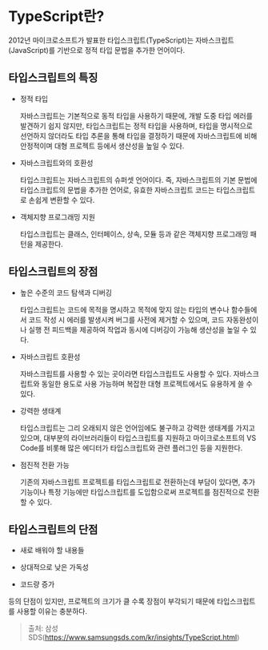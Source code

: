 # TypeScript란?

2012년 마이크로소프트가 발표한 타입스크립트(TypeScript)는 자바스크립트(JavaScript)를 기반으로 정적 타입 문법을 추가한 언어이다.

## 타입스크립트의 특징

- 정적 타입

  자바스크립트는 기본적으로 동적 타입을 사용하기 때문에, 개발 도중 타입 에러를 발견하기 쉽지 않지만, 타입스크립트는 정적 타입을 사용하며, 타입을 명시적으로 선언하지 않더라도 타입 추론을 통해 타입을 결정하기 때문에 자바스크립트에 비해 안정적이며 대형 프로젝트 등에서 생산성을 높일 수 있다.

- 자바스크립트와의 호환성

  타입스크립트는 자바스크립트의 슈퍼셋 언어이다. 즉, 자바스크립트의 기본 문법에 타입스크립트의 문법을 추가한 언어로, 유효한 자바스크립트 코드는 타입스크립트로 손쉽게 변환할 수 있다.

- 객체지향 프로그래밍 지원

  타입스크립트는 클래스, 인터페이스, 상속, 모듈 등과 같은 객체지향 프로그래밍 패턴을 제공한다.

## 타입스크립트의 장점

- 높은 수준의 코드 탐색과 디버깅

  타입스크립트는 코드에 목적을 명시하고 목적에 맞지 않는 타입의 변수나 함수들에서 코드 작성 시 에러를 발생시켜 버그를 사전에 제거할 수 있으며, 코드 자동완성이나 실행 전 피드백을 제공하여 작업과 동시에 디버깅이 가능해 생산성을 높일 수 있다.

- 자바스크립트 호환성

  자바스크립트를 사용할 수 있는 곳이라면 타입스크립트도 사용할 수 있다. 자바스크립트와 동일한 용도로 사용 가능하며 복잡한 대형 프로젝트에서도 유용하게 쓸 수 있다.

- 강력한 생태계

  타입스크립트는 그리 오래되지 않은 언어임에도 불구하고 강력한 생태계를 가지고 있으며, 대부분의 라이브러리들이 타입스크립트를 지원하고 마이크로소프트의 VS Code를 비롯해 많은 에디터가 타입스크립트와 관련 플러그인 등을 지원한다.

- 점진적 전환 가능

  기존의 자바스크립트 프로젝트를 타입스크립트로 전환하는데 부담이 있다면, 추가 기능이나 특정 기능에만 타입스크립트를 도입함으로써 프로젝트를 점진적으로 전환할 수 있다.

## 타입스크립트의 단점

- 새로 배워야 할 내용들

- 상대적으로 낮은 가독성

- 코드량 증가

등의 단점이 있지만, 프로젝트의 크기가 클 수록 장점이 부각되기 때문에 타입스크립트를 사용할 이유는 충분하다.

> 출처: 삼성 SDS(<https://www.samsungsds.com/kr/insights/TypeScript.html>)
